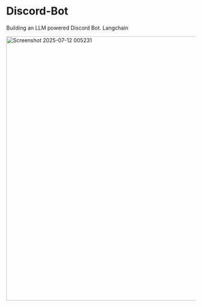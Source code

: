 # Discord-Bot
Building an LLM powered Discord Bot. Langchain

<img width="1366" height="701" alt="Screenshot 2025-07-12 005231" src="https://github.com/user-attachments/assets/4e8f2f71-ff0d-4394-a7e1-0351ce969200" />

